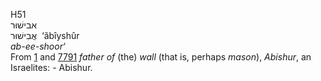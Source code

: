 H51  
אבישׁוּר  
אֲבִישׁוּר ‎ ‘ăbı̂yshûr  
*ab-ee-shoor‘*  
From [1](h0001) and [7791](h7791) *father* *of* (the) *wall* (that is,
perhaps *mason*), *Abishur*, an Israelites: - Abishur.  
